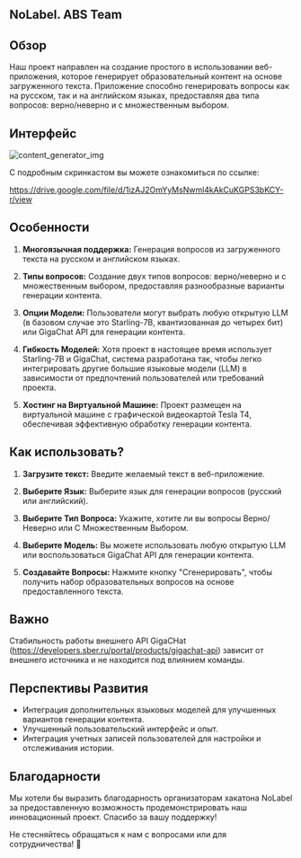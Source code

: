 ## NoLabel. ABS Team

## Обзор

Наш проект направлен на создание простого в использовании веб-приложения, которое генерирует образовательный контент на основе загруженного текста. Приложение способно генерировать вопросы как на русском, так и на английском языках, предоставляя два типа вопросов: верно/неверно и с множественным выбором.

## Интерфейс 
![content_generator_img](https://github.com/elderberry17/nolabel_hackaton/assets/67886861/a3fa8594-c326-41f0-ac8c-a906bdd01c2a)


С подробным скринкастом вы можете ознакомиться по ссылке:

[https://drive.google.com/file/d/1izAJ2OmYyMsNwml4kAkCuKGPS3bKCY-r/view
](https://drive.google.com/file/d/1dhlb-BQqPNzqiFKnoA5BNF2oNKqtIS6w/view?usp=drive_link)

## Особенности

1. **Многоязычная поддержка:** Генерация вопросов из загруженного текста на русском и английском языках.

2. **Типы вопросов:** Создание двух типов вопросов: верно/неверно и с множественным выбором, предоставляя разнообразные варианты генерации контента.

3. **Опции Модели:** Пользователи могут выбрать любую открытую LLM (в базовом случае это Starling-7B, квантизованная до четырех бит) или GigaChat API для генерации контента.

4. **Гибкость Моделей:** Хотя проект в настоящее время использует Starling-7B и GigaChat, система разработана так, чтобы легко интегрировать другие большие языковые модели (LLM) в зависимости от предпочтений пользователей или требований проекта.

5. **Хостинг на Виртуальной Машине:** Проект размещен на виртуальной машине с графической видеокартой Tesla T4, обеспечивая эффективную обработку генерации контента.

## Как использовать?

1. **Загрузите текст:** Введите желаемый текст в веб-приложение.

2. **Выберите Язык:** Выберите язык для генерации вопросов (русский или английский).

3. **Выберите Тип Вопроса:** Укажите, хотите ли вы вопросы Верно/Неверно или С Множественным Выбором.

4. **Выберите Модель:** Вы можете использовать любую открытую LLM или воспользоваться GigaChat API для генерации контента.

5. **Создавайте Вопросы:** Нажмите кнопку "Сгенерировать", чтобы получить набор образовательных вопросов на основе предоставленного текста.


## Важно

Стабильность работы внешнего API GigaCHat (https://developers.sber.ru/portal/products/gigachat-api) зависит от внешнего источника и не находится под влиянием команды.

## Перспективы Развития

- Интеграция дополнительных языковых моделей для улучшенных вариантов генерации контента.
- Улучшенный пользовательский интерфейс и опыт.
- Интеграция учетных записей пользователей для настройки и отслеживания истории.

## Благодарности

Мы хотели бы выразить благодарность организаторам хакатона NoLabel за предоставленную возможность продемонстрировать наш инновационный проект. Спасибо за вашу поддержку!

Не стесняйтесь обращаться к нам с вопросами или для сотрудничества! 🚀
